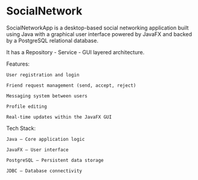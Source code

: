 # SocialNetwork

SocialNetworkApp is a desktop-based social networking application built using Java with a graphical user interface powered by JavaFX and backed by a PostgreSQL relational database.

It has a Repository - Service - GUI layered architecture.

  Features:
  
    User registration and login
  
    Friend request management (send, accept, reject)
  
    Messaging system between users
  
    Profile editing
  
    Real-time updates within the JavaFX GUI
  
  Tech Stack:
  
    Java – Core application logic
  
    JavaFX – User interface
  
    PostgreSQL – Persistent data storage
  
    JDBC – Database connectivity
